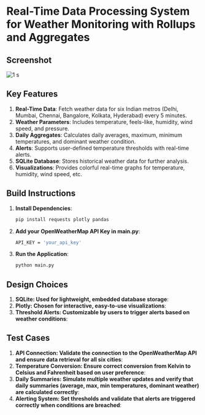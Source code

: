 # Real-Time Data Processing System for Weather Monitoring with Rollups and Aggregates

## Screenshot
![1](https://github.com/user-attachments/assets/e007c77a-3900-47d9-9525-885b66aa99dc)
s



## Key Features
1. **Real-Time Data**: Fetch weather data for six Indian metros (Delhi, Mumbai, Chennai, Bangalore, Kolkata, Hyderabad) every 5 minutes.
2. **Weather Parameters**: Includes temperature, feels-like, humidity, wind speed, and pressure.
3. **Daily Aggregates**: Calculates daily averages, maximum, minimum temperatures, and dominant weather condition.
4. **Alerts**: Supports user-defined temperature thresholds with real-time alerts.
5. **SQLite Database**: Stores historical weather data for further analysis.
6. **Visualizations**: Provides colorful real-time graphs for temperature, humidity, wind speed, etc.

## Build Instructions

1. **Install Dependencies**:
   ```bash
   pip install requests plotly pandas
   
2. **Add your OpenWeatherMap API Key in main.py**:
      ```bash
   API_KEY = 'your_api_key'
      
3. **Run the Application**:
      ```bash
   python main.py


## Design Choices
1. **SQLite: Used for lightweight, embedded database storage**:
2. **Plotly: Chosen for interactive, easy-to-use visualizations**:
3. **Threshold Alerts: Customizable by users to trigger alerts based on weather conditions**:


## Test Cases
1. **API Connection: Validate the connection to the OpenWeatherMap API and ensure data retrieval for all six cities**:
2. **Temperature Conversion: Ensure correct conversion from Kelvin to Celsius and Fahrenheit based on user preference**:
3. **Daily Summaries: Simulate multiple weather updates and verify that daily summaries (average, max, min temperatures, dominant weather) are calculated correctly**:
4. **Alerting System: Set thresholds and validate that alerts are triggered correctly when conditions are breached**:



